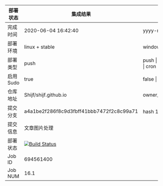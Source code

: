 


部署状态 | 集成结果 | 参考值
---|---|---
完成时间 | 2020-06-04 16:42:40 | yyyy-mm-dd hh:mm:ss
部署环境 | linux + stable | window \| linux + stable
部署类型 | push | push \| pull_request \| api \| cron
启用Sudo | true | false \| true
仓库地址 | Shijf/shijf.github.io | owner_name/repo_name
提交分支 | a4a1be2f286f8c9d3fbff41bbb7472f2c8c99a71 | hash 16位
提交信息 | 文章图片处理 |
部署状态 | [![Build Status](https://travis-ci.org/Shijf/shijf.github.io.svg?branch=hexo)](https://travis-ci.org/Shijf/shijf.github.io)
Job ID   | 694561400 |
Job NUM  | 16.1 |
